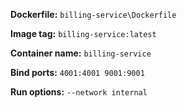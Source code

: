 **Dockerfile:** `billing-service\Dockerfile`

**Image tag:** `billing-service:latest`

**Container name:** `billing-service`

**Bind ports:** `4001:4001 9001:9001`

**Run options:** `--network internal`
